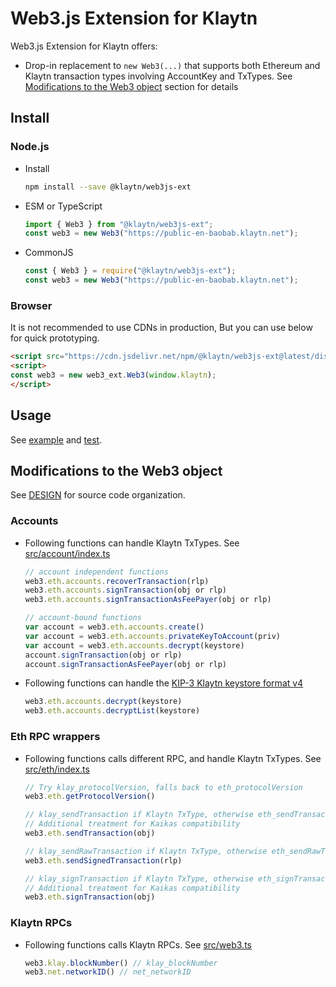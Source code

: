 # Web3.js Extension for Klaytn

Web3.js Extension for Klaytn offers:

- Drop-in replacement to `new Web3(...)` that supports both Ethereum and Klaytn transaction types involving AccountKey and TxTypes. See [Modifications to the Web3 object](#modifications-to-the-web3-object) section for details

## Install

### Node.js

- Install
    ```sh
    npm install --save @klaytn/web3js-ext
    ```
- ESM or TypeScript
    ```ts
    import { Web3 } from "@klaytn/web3js-ext";
    const web3 = new Web3("https://public-en-baobab.klaytn.net");
    ```
- CommonJS
    ```js
    const { Web3 } = require("@klaytn/web3js-ext");
    const web3 = new Web3("https://public-en-baobab.klaytn.net");
    ```

### Browser

It is not recommended to use CDNs in production, But you can use below for quick prototyping.

```html
<script src="https://cdn.jsdelivr.net/npm/@klaytn/web3js-ext@latest/dist/web3js-ext.bundle.js"></script>
<script>
const web3 = new web3_ext.Web3(window.klaytn);
</script>
```

## Usage

See [example](./example) and [test](./test).

## Modifications to the Web3 object

See [DESIGN](./DESIGN.md) for source code organization.

### Accounts

- Following functions can handle Klaytn TxTypes. See [src/account/index.ts](./src/account/index.ts)
  ```js
  // account independent functions
  web3.eth.accounts.recoverTransaction(rlp)
  web3.eth.accounts.signTransaction(obj or rlp)
  web3.eth.accounts.signTransactionAsFeePayer(obj or rlp)

  // account-bound functions
  var account = web3.eth.accounts.create()
  var account = web3.eth.accounts.privateKeyToAccount(priv)
  var account = web3.eth.accounts.decrypt(keystore)
  account.signTransaction(obj or rlp)
  account.signTransactionAsFeePayer(obj or rlp)
  ```
- Following functions can handle the [KIP-3 Klaytn keystore format v4](https://kips.klaytn.foundation/KIPs/kip-3)
  ```js
  web3.eth.accounts.decrypt(keystore)
  web3.eth.accounts.decryptList(keystore)
  ```

### Eth RPC wrappers

- Following functions calls different RPC, and handle Klaytn TxTypes. See [src/eth/index.ts](./src/eth/index.ts)
  ```js
  // Try klay_protocolVersion, falls back to eth_protocolVersion
  web3.eth.getProtocolVersion()

  // klay_sendTransaction if Klaytn TxType, otherwise eth_sendTransaction
  // Additional treatment for Kaikas compatibility
  web3.eth.sendTransaction(obj)

  // klay_sendRawTransaction if Klaytn TxType, otherwise eth_sendRawTransaction
  web3.eth.sendSignedTransaction(rlp)

  // klay_signTransaction if Klaytn TxType, otherwise eth_signTransaction
  // Additional treatment for Kaikas compatibility
  web3.eth.signTransaction(obj)
  ```

### Klaytn RPCs

- Following functions calls Klaytn RPCs. See [src/web3.ts](./src/web3.ts)
  ```js
  web3.klay.blockNumber() // klay_blockNumber
  web3.net.networkID() // net_networkID
  ```
